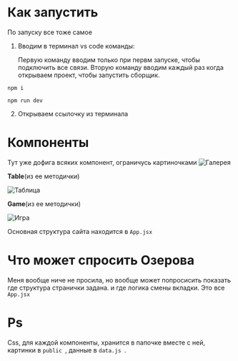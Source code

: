 # Как запустить
По запуску все тоже самое
1. Вводим в терминал vs code команды:

   Первую команду вводим только при первм запуске, чтобы подключить все связи.
   Вторую команду вводим каждый раз когда открываем проект, чтобы запустить сборщик.
```
npm i
```
```
npm run dev
```
2. Открываем ссылочку из терминала
# Компоненты
Тут уже дофига всяких компонент, ограничусь картиночками
![Галерея](https://i.ibb.co/ZHSk1Ny/components1.jpg)

**Table**(из ее методички)

![Таблица](https://i.ibb.co/6R90fbN/components2.jpg)

**Game**(из ее методички)

![Игра](https://i.ibb.co/s1FTqGt/components3.jpg)

Основная структура сайта находится в ```App.jsx```
# Что может спросить Озерова
Меня вообще ниче не просила, но вообще может попросисить показать где структура странички задана. и где логика смены вкладки. Это все ```App.jsx```

# Ps
   Css, для каждой компоненты, хранится в папочке вместе с ней, картинки в  ```public ```, данные в  ```data.js ```.
